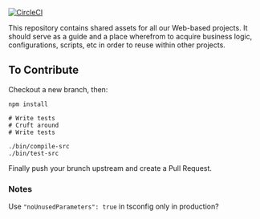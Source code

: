 [![CircleCI](https://circleci.com/gh/OpenMaths/w-common.svg?style=svg)](https://circleci.com/gh/OpenMaths/w-common)

This repository contains shared assets for all our Web-based projects. It should serve as a guide and a place wherefrom to acquire business logic, configurations, scripts, etc in order to reuse within other projects.

## To Contribute

Checkout a new branch, then:

    npm install
    
    # Write tests
    # Cruft around
    # Write tests
    
    ./bin/compile-src
    ./bin/test-src
    
Finally push your brunch upstream and create a Pull Request.

### Notes

Use `"noUnusedParameters": true` in tsconfig only in production?
